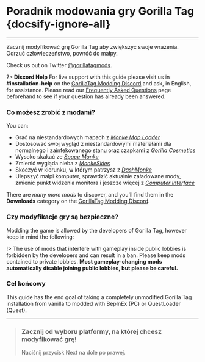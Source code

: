 # Poradnik modowania gry Gorilla Tag {docsify-ignore-all}
---
Zacznij modyfikować grę Gorilla Tag aby zwiększyć swoje wrażenia.  
Odrzuć człowieczeństwo, powróć do małpy.

Check us out on Twitter [@gorillatagmods](https://twitter.com/gorillatagmods).

<!-- <div class="horizontal bordered" data-ea-publisher="gorillatagmodding-burrito-software" data-ea-type="image" data-ea-manual="true" id="introduction"></div> -->
<!-- Guide Page Ad -->
<ins class="adsbygoogle"
     style="display:block"
     data-ad-client="ca-pub-1965221367974935"
     data-ad-slot="2604239380"
     data-ad-format="auto"
     data-full-width-responsive="true"></ins>

?> **Discord Help** For live support with this guide please visit us in **#installation-help** on the [GorillaTag Modding Discord](https://discord.gg/b2MhDBAzTv) and ask, in English, for assistance. Please read our [Frequently Asked Questions](faq) page beforehand to see if your question has already been answered.

### Co możesz zrobić z modami?

You can:
- Grać na niestandardowych mapach z [*Monke Map Loader*](https://monkemaphub.com/)
- Dostosować swój wygląd z niestandardowymi materiałami dla normalnego i zainfekowanego stanu oraz czapkami z [*Gorilla Cosmetics*](https://github.com/legoandmars/GorillaCosmetics)
- Wysoko skakać ze [*Space Monke*](https://github.com/legoandmars/SpaceMonke)
- Zmienić wygląda nieba z [*MonkeSkies*](https://github.com/Raemien/MonkeSkies)
- Skoczyć w kierunku, w którym patrzysz z [*DashMonke*](https://github.com/TrueTamashii/DashMonke)
- Ulepszyć małpi komputer, sprawdzić aktualnie załadowane mody, zmienić punkt widzenia monitora i jeszcze więcej z [*Computer Interface*](https://github.com/ToniMacaroni/ComputerInterface)

There are *many more mods* to discover, and you'll find them in the **Downloads** category on the [GorillaTag Modding Discord](https://discord.gg/b2MhDBAzTv).

### Czy modyfikacje gry są bezpieczne?

Modding the game is allowed by the developers of Gorilla Tag, however keep in mind the following:

!> The use of mods that interfere with gameplay inside public lobbies is forbidden by the developers and can result in a ban. Please keep mods contained to private lobbies. **Most gameplay-changing mods automatically disable joining public lobbies, but please be careful.**

### Cel końcowy

This guide has the end goal of taking a completely unmodified Gorilla Tag installation from vanilla to modded with BepInEx (PC) or QuestLoader (Quest).

---
>
> ### Zacznij od wyboru platformy, na której chcesz modyfikować grę!
> 
> Naciśnij przycisk Next na dole po prawej.
